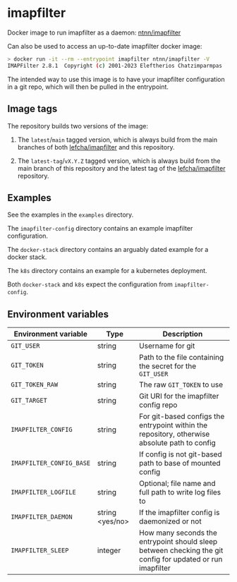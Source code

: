 # imapfilter

Docker image to run imapfilter as a daemon: [ntnn/imapfilter](https://hub.docker.com/r/ntnn/imapfilter)

Can also be used to access an up-to-date imapfilter docker image:

```bash
> docker run -it --rm --entrypoint imapfilter ntnn/imapfilter -V
IMAPFilter 2.8.1  Copyright (c) 2001-2023 Eleftherios Chatzimparmpas
```

The intended way to use this image is to have your imapfilter
configuration in a git repo, which will then be pulled in the
entrypoint.

## Image tags

The repository builds two versions of the image:

1. The `latest`/`main` tagged version, which is always build from the
   main branches of both [lefcha/imapfilter][imapfilter] and this
   repository.

2. The `latest-tag`/`vX.Y.Z` tagged version, which is always build from
   the main branch of this repository and the latest tag of the
   [lefcha/imapfilter][imapfilter] repository.

## Examples

See the examples in the `examples` directory.

The `imapfilter-config` directory contains an example imapfilter
configuration.

The `docker-stack` directory contains an arguably dated example for
a docker stack.

The `k8s` directory contains an example for a kubernetes deployment.

Both `docker-stack` and `k8s` expect the configuration from
`imapfilter-config`.

## Environment variables

| Environment variable | Type | Description |
| --- | --- | --- |
| `GIT_USER` | string | Username for git |
| `GIT_TOKEN` | string | Path to the file containing the secret for the `GIT_USER` |
| `GIT_TOKEN_RAW` | string | The raw `GIT_TOKEN` to use |
| `GIT_TARGET` | string | Git URI for the imapfilter config repo |
| `IMAPFILTER_CONFIG` | string | For git-based configs the entrypoint within the repository, otherwise absolute path to config |
| `IMAPFILTER_CONFIG_BASE` | string | If config is not git-based path to base of mounted config |
| `IMAPFILTER_LOGFILE` | string | Optional; file name and full path to write log files to |
| `IMAPFILTER_DAEMON` | string <yes/no> | If the imapfilter config is daemonized or not |
| `IMAPFILTER_SLEEP` | integer | How many seconds the entrypoint should sleep between checking the git config for updated or run imapfilter |

[imapfilter]: https://github.com/lefcha/imapfilter
